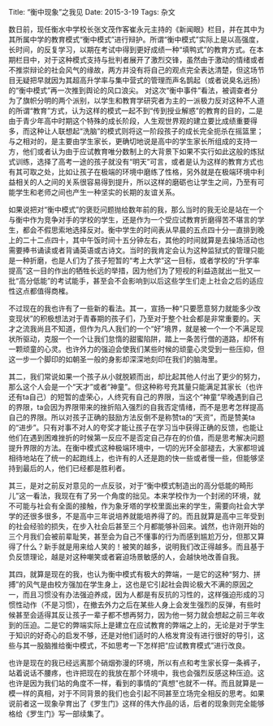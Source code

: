 Title: “衡中现象”之我见
Date:  2015-3-19
Tags:  杂文

数日前，现任衡水中学校长张文茂作客崔永元主持的《新闻眼》栏目，并在其中为其所属中学的教育模式“衡中模式”进行辩护。所谓“衡中模式”实际上是以高强度，长时间，的反复学习，以期在考试中得到更好成绩一种“填鸭式”的教育方式。在本期栏目中，对于这种模式支持与批判者展开了激烈交锋，虽然由于激动的情绪或者不推崇辩论的社会风气的缘故，两方并没有将自己的观点完全表达清楚，但这场节目无疑把早就因为其超高升学率与集中营式的管理而声名鹊起（或者说臭名远扬）的“衡中模式”再一次推到舆论的风口浪尖。 对这次“衡中事件”看法，被调查者分为了旗帜分明的两个派别，以学生和教育学研究者为主的一派极力反对这种不人道的所谓“教育”方式，认为这样的模式一起不到“传到授业解惑”的教育的目的，二是由于青少年高中时期这个特殊的成长阶段，人生观世界观的建立要比成绩重要得多，而这种让人联想起“洗脑”的模式则将这一阶段孩子的成长完全扼杀在摇篮里；与之相对的，是主要由学生家长，更确切地说是高中的学生家长所组成的支持一方，他们或者认为由于应试教育唯分数制上的大背景下如果不实行如此这般的炼狱式训练，选择了高考一途的孩子就没有“明天”可言，或者是认为这样的教育方式也有其可取之处，比如让孩子在极端的环境中磨练了性格，另外就是在极端环境中利益相关的人之间的关系很容易得到提升，所以这样的磨砺也让学生之间，乃至有可能学生和老师之间也产生一种坚实的长期的友谊关系。

如果说把对“衡中模式”的褒贬问题抛给数年前的我，那么当时的我无论是站在一个与衡中作为竞争对手的学校的学生，还是作为一个受应试教育折磨得苦不堪言的学生，都会不假思索地选择反对。衡中学生的时间表从早晨的五点四十分一直排到晚上的二十二点四十，其中午饭时间十五分钟左右，其他的时间就算是去操场活动也需要捧书诵读或者背诵英语或古诗文。当时的我肯定会认为这种监狱式的管理只能是一种折磨，也是人们为了孩子短暂的“考上大学”这一目标，或者学校的“升学率提高”这一目的作出的牺牲长远的举措，因为他们为了短视的利益造就出一批又一批“高分低能”的考试能手，甚至会不会影响到以后这些学生们走上社会之后的适应性这点都值得商榷。

不过现在的我也许有了一些新的看法。其一，宣扬一种“只要愿意努力就能多少改变现状”的积极想法对于青春期的孩子们，乃至对于整个社会都是非常重要的。天才之流我尚且不知道，但作为凡人我们的一个“好”境界，就是被一个一个不满足现状所驱动，克服一个一个让我们怠惰的甜蜜陷阱，踏上一条苦行僧的道路，却怀有一颗顽童的心灵。也许外力的强迫会使我们某些时候的顽童心灵受到一些压抑，但这一步一个脚印的如朝圣一般的身影却深深地刻印在我们的脑海里。

其二，我们常说如果一个孩子从小就脱颖而出，却比起其他人付出了更少的努力，那么这个人会是一个“天才”或者“神童”。但这种称号充其量只能满足其家长（也许还有ta自己）的短暂的虚荣心，人终究有自己的界限，当这个“神童”早晚遇到自己的界限，ta会因为界限带来的挫折陷入强烈的自我否定情绪，而不是思考怎样提高自己的界限。所以对孩子正确的鼓励方法反倒不是称赞ta的“天资”，而是赞美ta的“进步”。只有对事不对人的夸奖才能让孩子在学习当中获得正确的反馈，也能让他们在遇到困难挫折的时候第一反应不是否定自己存在的价值，而是思考解决问题提升界限的方法。在衡中模式这种极端环境中，一切的光环全部褪去，大家都坦诚相待地站在了统一的起跑线上，也许有的人还是跑的快一些或者慢一些，但能够坚持到最后的人，他们已经都是胜利者。

其三，是对之前反对意见的一点反驳，对于“衡中模式制造出的高分低能的畸形儿”这一看法，我现在有了另一个角度的拙见。本来学校作为一个封闭的环境，就不可能与社会有全面的接触，作为象牙塔的学校里面出来的学生，需要向社会大学学的还很多很多，不是高中三年说培养就能培养得了的。而且就算是高中三年受到的社会经验的损失，在步入社会后甚至三个月都能够补回来。诚然，也许刚开始的三个月我们会被前辈耻笑，甚至会为自己不懂事的行为而感到尴尬万分，但那又算得了什么？新手就是用来给人笑的！被笑的越多，说明我们改正得越多。而且基于负反馈理论，越是对这种嘲笑或者窘迫场景敏感的人，会越快地改善自我。

其四，就算是现在的我，也认为衡中模式有极大的弊端，一是它的这种“努力、拼搏”的风气是由校方强加在学生身上，这也是它引起社会舆论极大不满的原因之一，而且习惯没有办法强迫养成，因为人都是有反抗的习性的，这样强迫形成的习惯性动作（不是习惯），在撤去外力之后在某些人身上会发生强烈的反弹，有些时候甚至会适得其反让孩子一辈子都不想再努力，因为他一努力就会想起之前三年收到的压迫。二是它的弊端实际上是建立在应试教育的弊端之上的，无论是对于学生于知识的好奇心的启发不够，还是对他们适时的人格发育没有进行很好的导引，这些与其一股脑推给衡中模式，不如思考一下怎样把“应试教育模式”进行改良。

也许是现在的我已经远离那个硝烟弥漫的环境，所以有点和考生家长穿一条裤子，站着说话不腰疼，也许把现在的我放在那个环境中，我也会强烈反感这种压迫。这也许是因为我们站的角度不一样，看到的事情的“真想”也就不一样。而且就算是一模一样的真相，对于不同背景的我们也会引起不同甚至立场完全相反的思考。如果说前者这一现象孕育出了《罗生门》这样的伟大作品的话，后者的现象则完全能够格给《罗生门》写一部续集了。

